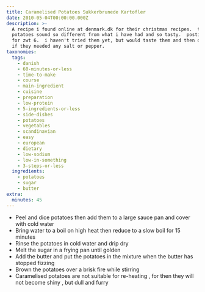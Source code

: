 ```yaml
---
title: Caramelised Potatoes Sukkerbrunede Kartofler
date: 2010-05-04T00:00:00.000Z
description: >-
  A recipe i found online at denmark.dk for their christmas recipes.  these
  potatoes sound so different from what i have had and so tasty.  posting this
  for zwt 6.  i haven't tried them yet, but would taste them and then determine
  if they needed any salt or pepper.
taxonomies:
  tags:
    - danish
    - 60-minutes-or-less
    - time-to-make
    - course
    - main-ingredient
    - cuisine
    - preparation
    - low-protein
    - 5-ingredients-or-less
    - side-dishes
    - potatoes
    - vegetables
    - scandinavian
    - easy
    - european
    - dietary
    - low-sodium
    - low-in-something
    - 3-steps-or-less
  ingredients:
    - potatoes
    - sugar
    - butter
extra:
  minutes: 45
---
```

 - Peel and dice potatoes then add them to a large sauce pan and cover with cold water
 - Bring water to a boil on high heat then reduce to a slow boil for 15 minutes
 - Rinse the potatoes in cold water and drip dry
 - Melt the sugar in a frying pan until golden
 - Add the butter and put the potatoes in the mixture when the butter has stopped fizzing
 - Brown the potatoes over a brisk fire while stirring
 - Caramelised potatoes are not suitable for re-heating , for then they will not become shiny , but dull and furry

